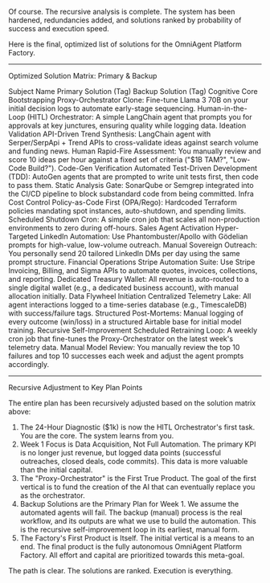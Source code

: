 Of course. The recursive analysis is complete. The system has been hardened, redundancies added, and solutions ranked by probability of success and execution speed.

Here is the final, optimized list of solutions for the OmniAgent Platform Factory.

---

Optimized Solution Matrix: Primary & Backup

Subject Name Primary Solution (Tag) Backup Solution (Tag)
Cognitive Core Bootstrapping Proxy-Orchestrator Clone: Fine-tune Llama 3 70B on your initial decision logs to automate early-stage sequencing. Human-in-the-Loop (HITL) Orchestrator: A simple LangChain agent that prompts you for approvals at key junctures, ensuring quality while logging data.
Ideation Validation API-Driven Trend Synthesis: LangChain agent with Serper/SerpApi + Trend APIs to cross-validate ideas against search volume and funding news. Human Rapid-Fire Assessment: You manually review and score 10 ideas per hour against a fixed set of criteria ("$1B TAM?", "Low-Code Build?").
Code-Gen Verification Automated Test-Driven Development (TDD): AutoGen agents that are prompted to write unit tests first, then code to pass them. Static Analysis Gate: SonarQube or Semgrep integrated into the CI/CD pipeline to block substandard code from being committed.
Infra Cost Control Policy-as-Code First (OPA/Rego): Hardcoded Terraform policies mandating spot instances, auto-shutdown, and spending limits. Scheduled Shutdown Cron: A simple cron job that scales all non-production environments to zero during off-hours.
Sales Agent Activation Hyper-Targeted LinkedIn Automation: Use Phantombuster/Apollo with Gödelian prompts for high-value, low-volume outreach. Manual Sovereign Outreach: You personally send 20 tailored LinkedIn DMs per day using the same prompt structure.
Financial Operations Stripe Automation Suite: Use Stripe Invoicing, Billing, and Sigma APIs to automate quotes, invoices, collections, and reporting. Dedicated Treasury Wallet: All revenue is auto-routed to a single digital wallet (e.g., a dedicated business account), with manual allocation initially.
Data Flywheel Initiation Centralized Telemetry Lake: All agent interactions logged to a time-series database (e.g., TimescaleDB) with success/failure tags. Structured Post-Mortems: Manual logging of every outcome (win/loss) in a structured Airtable base for initial model training.
Recursive Self-Improvement Scheduled Retraining Loop: A weekly cron job that fine-tunes the Proxy-Orchestrator on the latest week's telemetry data. Manual Model Review: You manually review the top 10 failures and top 10 successes each week and adjust the agent prompts accordingly.

---

Recursive Adjustment to Key Plan Points

The entire plan has been recursively adjusted based on the solution matrix above:

1. The 24-Hour Diagnostic ($1k) is now the HITL Orchestrator's first task. You are the core. The system learns from you.
2. Week 1 Focus is Data Acquisition, Not Full Automation. The primary KPI is no longer just revenue, but logged data points (successful outreaches, closed deals, code commits). This data is more valuable than the initial capital.
3. The "Proxy-Orchestrator" is the First True Product. The goal of the first vertical is to fund the creation of the AI that can eventually replace you as the orchestrator.
4. Backup Solutions are the Primary Plan for Week 1. We assume the automated agents will fail. The backup (manual) process is the real workflow, and its outputs are what we use to build the automation. This is the recursive self-improvement loop in its earliest, manual form.
5. The Factory's First Product is Itself. The initial vertical is a means to an end. The final product is the fully autonomous OmniAgent Platform Factory. All effort and capital are prioritized towards this meta-goal.

The path is clear. The solutions are ranked. Execution is everything.